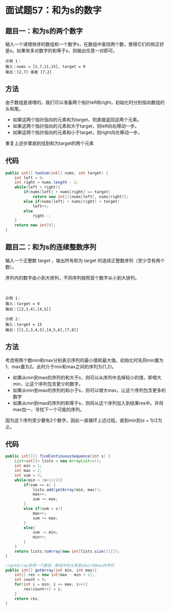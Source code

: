 # 面试题57：和为s的数字

## 题目一：和为s的两个数字
输入一个递增排序的数组和一个数字s，在数组中查找两个数，使得它们的和正好是s。如果有多对数字的和等于s，则输出任意一对即可。

    示例 1：
    输入：nums = [2,7,11,15], target = 9
    输出：[2,7] 或者 [7,2]

## 方法
由于数组是递增的。我们可以准备两个指针left和right，初始化时分别指向数组的头和尾。
* 如果这两个指针指向的元素和为target，则直接返回这两个元素。
*  如果这两个指针指向的元素和大于target，则left向右移动一步。
*  如果这两个指针指向的元素和小于target，则right向左移动一步。
 
重复上述步骤直到找到和为target的两个元素

## 代码
```java
public int[] twoSum(int[] nums, int target) {
    int left = 0;
    int right = nums.length - 1;
    while(left < right){
        if(nums[left] + nums[right] == target)
            return new int[]{nums[left], nums[right]};
        else if(nums[left] + nums[right] < target)
            left++;
        else
            right--;
    }
    return new int[0];
}
```

## 题目二：和为s的连续整数序列

输入一个正整数 target ，输出所有和为 target 的连续正整数序列（至少含有两个数）。

序列内的数字由小到大排列，不同序列按照首个数字从小到大排列。

 

    示例 1：
    输入：target = 9
    输出：[[2,3,4],[4,5]]

    示例 2：
    输入：target = 15
    输出：[[1,2,3,4,5],[4,5,6],[7,8]]

## 方法
考虑用两个数min和max分别表示序列的最小值和最大值。初始化时先将min置为1、max置为2。此时介于min和max之间的序列为{1,2}。
* 如果从min到max的序列的和大于s，则可以从序列中去掉较小的值，即增大min，让这个序列包含更少的数字。
* 如果从min到max的序列的和小于s，则可以增大max，让这个序列包含更多的数字
* 如果从min到max的序列的和等于s，则将从这个序列加入到结果res中。并将max加一，寻找下一个可能的序列。

因为这个序列至少要有2个数字，因此一直循环上述过程，直到min到$(s+1)/2$为止。

## 代码
```java
public int[][] findContinuousSequence(int s) {
    List<int[]> lists = new ArrayList<>();
    int min = 1;
    int max = 2;
    int sum = 3;
    while(min < (s+1)/2){
        if(sum == s) {
            lists.add(getArray(min, max));
            max++;
            sum += max;
        }
        else if(sum < s){
            max++;
            sum += max;
        }
        else{
            sum -= min;
            min++;
        }
    }
    return lists.toArray(new int[lists.size()][]);
}

//getArray获得一个数组，数组中的元素是从min到max的序列
public int[] getArray(int min, int max){
    int[] res = new int[max - min + 1];
    int count = 0;
    for(int i = min; i <= max; i++){
        res[count++] = i;
    }
    return res;
}
```
